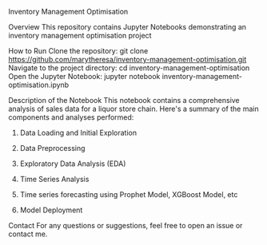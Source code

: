 Inventory Management Optimisation

Overview
This repository contains Jupyter Notebooks demonstrating an inventory management optimisation project

How to Run
Clone the repository: git clone https://github.com/marytheresa/inventory-management-optimisation.git
Navigate to the project directory: cd inventory-management-optimisation
Open the Jupyter Notebook: jupyter notebook inventory-management-optimisation.ipynb

Description of the Notebook
This notebook contains a comprehensive analysis of sales data for a liquor store chain. Here's a summary of the main components and analyses performed:

1. Data Loading and Initial Exploration

2. Data Preprocessing

3. Exploratory Data Analysis (EDA)

4. Time Series Analysis

5. Time series forecasting using Prophet Model, XGBoost Model, etc
  
6. Model Deployment


Contact
For any questions or suggestions, feel free to open an issue or contact me.
